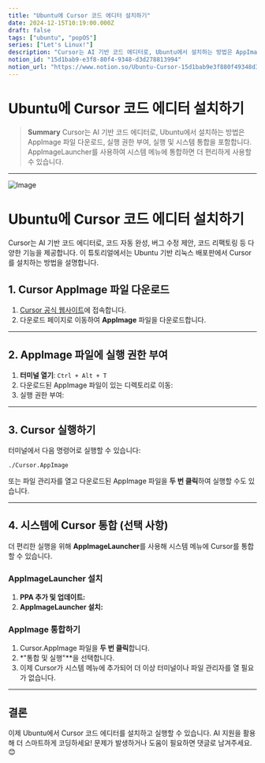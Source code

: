 ```yaml
---
title: "Ubuntu에 Cursor 코드 에디터 설치하기"
date: 2024-12-15T10:19:00.000Z
draft: false
tags: ["ubuntu", "popOS"]
series: ["Let's Linux!"]
description: "Cursor는 AI 기반 코드 에디터로, Ubuntu에서 설치하는 방법은 AppImage 파일 다운로드, 실행 권한 부여, 실행 및 시스템 통합을 포함합니다. AppImageLauncher를 사용하여 시스템 메뉴에 통합하면 더 편리하게 사용할 수 있습니다."
notion_id: "15d1bab9-e3f8-80f4-9348-d3d278813994"
notion_url: "https://www.notion.so/Ubuntu-Cursor-15d1bab9e3f880f49348d3d278813994"
---
```


# Ubuntu에 Cursor 코드 에디터 설치하기

> **Summary**
> Cursor는 AI 기반 코드 에디터로, Ubuntu에서 설치하는 방법은 AppImage 파일 다운로드, 실행 권한 부여, 실행 및 시스템 통합을 포함합니다. AppImageLauncher를 사용하여 시스템 메뉴에 통합하면 더 편리하게 사용할 수 있습니다.

---

![Image](https://prod-files-secure.s3.us-west-2.amazonaws.com/09ccd4d5-876c-4bba-bbdf-cc77a0a11257/9bab5ec5-7a5f-4788-ab4f-a944cf8c856a/image.png?X-Amz-Algorithm=AWS4-HMAC-SHA256&X-Amz-Content-Sha256=UNSIGNED-PAYLOAD&X-Amz-Credential=ASIAZI2LB4665GTKJ3BA%2F20250724%2Fus-west-2%2Fs3%2Faws4_request&X-Amz-Date=20250724T083459Z&X-Amz-Expires=3600&X-Amz-Security-Token=IQoJb3JpZ2luX2VjEAAaCXVzLXdlc3QtMiJGMEQCIBu22Yz1M7SXhGC31gGZlY2ZRWdi41vs8kfU67hOBaN%2BAiBx5vbho0YrttjHc%2FUyRerERFQ0%2B16dhlWOSZv5SO0XNir%2FAwgpEAAaDDYzNzQyMzE4MzgwNSIMLovRmXGNv%2BdskPJBKtwDLth%2BFWH%2Bjiyh3RfZf3QFPrUDVUbCWz76TQ9rPnPL2008UOIapr0%2F0fcONPV8kruPU%2BSQcpxdclmzCBYl2NS0XO904CmnkSfJVXeBaTBEdqdEMGlBEDWwFJe2UE3r6rAnnHNuolZKEfz%2FXcpexnmvzkX5aKG%2BHdWfCGiZusvN%2BuFy2SrVNURt645F9XLcT1K833naERYKIdW6OtA6p4kuao5S%2FKX%2FjgJzFEmcRHoZI1KcsIv%2BY42K0uwFXqZskPH60wqxWFRc1L0RE0ibciZF459k%2FJiRzguAvUnFZuo9LNz%2FGaEF5RgoU%2FJTEmR1bJjVu2bkj%2B5dhOMpH3jlPKm%2F3V3Hbtn2%2FHVlKm2dMzB1xsATnlX%2FZ%2BJKpSM1wMAp0IW1CPDCZYW5YuHsZBlOsmIkcZrWkiPLrh%2F2rDysfqB5%2BDRUkcPvZK4lFhH0DisQ5779lqTvSx6%2BeZuA1ygeLaEUVZLhu0HP8NubrItd10xHdUaX087px0pXbNB%2B8FrripB0MFPOI5sKgzoc2f0G3oa2kGqHcjtI%2Bn9ZvXF4k08rmmiv8zAzEsGWPj6k57AbO1R2l%2FJW0ad7zz1wGKOaXKk0aZhY%2BhnLMNK%2BNld4514pQjYsRG%2FoCt1koCX3oSwwzs6HxAY6pgHRbiHnFc9QdQdwkF9Px%2FvvkN1r6PSYHydb3RA%2FCxwgm0GaF4wJpUICdJOSnK8dFlUDngD43xRSa%2FZCGRnwsfDC%2FYmZbz5G7yohINGJ8V3pS4ro3RjFfzhzU35LQoRmVmjJmm%2Bgafv1mr%2FRxMvX03t%2BOOrdpkSqcwmfrCj1WkijuYs%2BbnJFJ6OTsorD5h8wVcJY1589NKTw4%2FUSjWL0XwOdkqNsyFHW&X-Amz-Signature=a7ce1479d251923043732079910d327712e24a9c8796715b58667840babddaa1&X-Amz-SignedHeaders=host&x-amz-checksum-mode=ENABLED&x-id=GetObject)

# Ubuntu에 Cursor 코드 에디터 설치하기

Cursor는 AI 기반 코드 에디터로, 코드 자동 완성, 버그 수정 제안, 코드 리팩토링 등 다양한 기능을 제공합니다. 이 튜토리얼에서는 Ubuntu 기반 리눅스 배포판에서 Cursor를 설치하는 방법을 설명합니다.

## **1. Cursor AppImage 파일 다운로드**

1. [Cursor 공식 웹사이트](https://www.cursor.com/)에 접속합니다.
1. 다운로드 페이지로 이동하여 **AppImage** 파일을 다운로드합니다.
---

## **2. AppImage 파일에 실행 권한 부여**

1. **터미널 열기**: `Ctrl + Alt + T`
1. 다운로드된 AppImage 파일이 있는 디렉토리로 이동:
1. 실행 권한 부여:
---

## **3. Cursor 실행하기**

터미널에서 다음 명령어로 실행할 수 있습니다:

```shell
./Cursor.AppImage

```

또는 파일 관리자를 열고 다운로드된 AppImage 파일을 **두 번 클릭**하여 실행할 수도 있습니다.

---

## **4. 시스템에 Cursor 통합 (선택 사항)**

더 편리한 실행을 위해 **AppImageLauncher**를 사용해 시스템 메뉴에 Cursor를 통합할 수 있습니다.

### **AppImageLauncher 설치**

1. **PPA 추가 및 업데이트:**
1. **AppImageLauncher 설치:**
### **AppImage 통합하기**

1. Cursor.AppImage 파일을 **두 번 클릭**합니다.
1. *"통합 및 실행"**을 선택합니다.
1. 이제 Cursor가 시스템 메뉴에 추가되어 더 이상 터미널이나 파일 관리자를 열 필요가 없습니다.
---

## **결론**

이제 Ubuntu에서 Cursor 코드 에디터를 설치하고 실행할 수 있습니다. AI 지원을 활용해 더 스마트하게 코딩하세요! 문제가 발생하거나 도움이 필요하면 댓글로 남겨주세요. 😊


